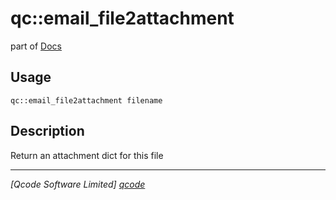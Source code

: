 qc::email_file2attachment
=========================

part of [Docs](../index.md)

Usage
-----
`qc::email_file2attachment filename`

Description
-----------
Return an attachment dict for this file

----------------------------------
*[Qcode Software Limited] [qcode]*

[qcode]: http://www.qcode.co.uk "Qcode Software"
